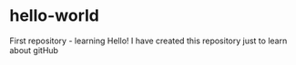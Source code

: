 # hello-world
First repository - learning
Hello! I have created this repository just to learn about gitHub
